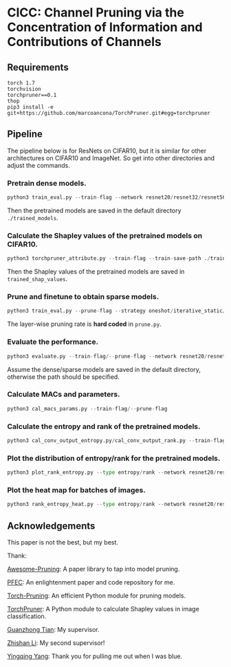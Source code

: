 # CICC: Channel Pruning via the Concentration of Information and Contributions of Channels

## Requirements

```
torch 1.7
torchvision
torchpruner==0.1
thop
pip3 install -e git+https://github.com/marcoancona/TorchPruner.git#egg=torchpruner
```

## Pipeline

The pipeline below is for ResNets on CIFAR10, but it is similar for other architectures on CIFAR10 and ImageNet. So get into other directories and adjust the commands.

### Pretrain dense models.

```python
python3 train_eval.py --train-flag --network resnet20/resnet32/resnet56/resnet110
```

Then the pretrained models are saved in the default directory `./trained_models`.

### Calculate the Shapley values of the pretrained models on CIFAR10.

```python
python3 torchpruner_attribute.py --train-flag --train-save-path ./trained_models/ --data-path /data/dataset/data.cifar10 --network resnet20/resnet32/resnet56/resnet110
```

Then the Shapley values of the pretrained models are saved in `trained_shap_values`.

### Prune and finetune to obtain sparse models.

```python
python3 train_eval.py --prune-flag --strategy oneshot/iterative_static/iterative_dynamic
```

The layer-wise pruning rate is **hard coded** in `prune.py`.

### Evaluate the performance.

```python
python3 evaluate.py --train-flag/--prune-flag --network resnet20/resnet32/resnet56/resnet110
```

Assume the dense/sparse models are saved in the default directory, otherwise the path should be specified.

### Calculate MACs and parameters.

```python
python3 cal_macs_params.py --train-flag/--prune-flag
```

### Calculate the entropy and rank of the pretrained models.

```python
python3 cal_conv_output_entropy.py/cal_conv_output_rank.py --train-flag --network resnet20/resnet32/resnet56/resnet110
```

### Plot the distribution of entropy/rank for the pretrained models.

```python
python3 plot_rank_entropy.py --type entropy/rank --network resnet20/resnet32/resnet56/resnet110 --interval 2
```

### Plot the heat map for batches of images.

```python
python3 rank_entropy_heat.py --type entropy/rank --network resnet20/resnet32/resnet56/resnet110 --interval 2
```

## Acknowledgements

This paper is not the best, but my best.

Thank:

[Awesome-Pruning](https://github.com/he-y/Awesome-Pruning): A paper library to tap into model pruning.

[PFEC](https://github.com/tyui592/Pruning_filters_for_efficient_convnets): An enlightenment paper and code repository for me.

[Torch-Pruning](https://github.com/VainF/Torch-Pruning): An efficient Python module for pruning models.

[TorchPruner](https://github.com/marcoancona/TorchPruner): A Python module to calculate Shapley values in image classification.

[Guanzhong Tian](https://scholar.google.com/citations?user=0q-7PI4AAAAJ&hl=zh-CN): My supervisor.

[Zhishan Li](https://scholar.google.com/citations?user=zyGbNooAAAAJ&hl=en): My second supervisor!

[Yingqing Yang](https://github.com/yingqing0317): Thank you for pulling me out when I was blue.

